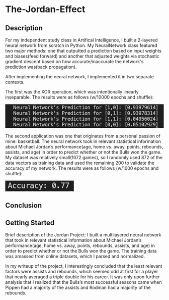 # The-Jordan-Effect

## Description
For my independent study class in Artifical Intelligence, I built a 2-layered neural network from scratch in Python. My NeuralNetwork class featured two major methods: one that outputted a prediction based on input weights and biases(feed forward) and another that adjusted weights via stochastic gradient descent based on how accurate/inaccurate the network's prediction was(back propagation).

After implementing the neural network, I implemented it in two separate contexts.

The first was the XOR operation, which was intentionally linearly inseparable. The results were as follows (w/10000 epochs and shuffle):

![](Images/XOR_Accuracy.png)

The second application was one that originates from a personal passion of mine: basketball. The neural network took in relevant statistical information about Michael Jordan’s performance(age, home vs. away, points, rebounds, assists, and age) in order to predict whether or not the Bulls won the game. My dataset was relatively small(1072 games), so I randomly used 872 of the data vectors as training data and used the remaining 200 to validate the accuracy of my network. The results were as follows (w/1000 epochs and shuffle):

![](Images/Jordan_Accuracy.png)

## Conclusion

## Getting Started

Brief description of the Jordan Project: I built a multilayered neural network that took in relevant statistical information about Michael Jordan’s performance(age, home vs. away, points, rebounds, assists, and age) in order to predict whether or not the Bulls won the game. The training data was amassed from online datasets, which I parsed and normalized. 

In my writeup of the project, I interestingly concluded that the least relevant factors were assists and rebounds, which seemed odd at first for a player that nearly averaged a triple double for his career. It was only upon further analysis that I realized that the Bulls’s most successful seasons came when Pippen had a majority of the assists and Rodman had a majority of the rebounds.